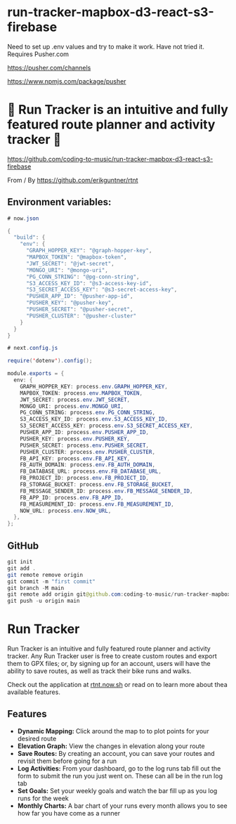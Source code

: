 # run-tracker-mapbox-d3-react-s3-firebase

Need to set up .env values and try to make it work. Have not tried it. Requires Pusher.com 

https://pusher.com/channels

https://www.npmjs.com/package/pusher

# 🚀 Run Tracker is an intuitive and fully featured route planner and activity tracker 🚀

https://github.com/coding-to-music/run-tracker-mapbox-d3-react-s3-firebase

From / By https://github.com/erikguntner/rtnt

## Environment variables:

```java
# now.json

{
  "build": {
    "env": {
      "GRAPH_HOPPER_KEY": "@graph-hopper-key",
      "MAPBOX_TOKEN": "@mapbox-token",
      "JWT_SECRET": "@jwt-secret",
      "MONGO_URI": "@mongo-uri",
      "PG_CONN_STRING": "@pg-conn-string",
      "S3_ACCESS_KEY_ID": "@s3-access-key-id",
      "S3_SECRET_ACCESS_KEY": "@s3-secret-access-key",
      "PUSHER_APP_ID": "@pusher-app-id",
      "PUSHER_KEY": "@pusher-key",
      "PUSHER_SECRET": "@pusher-secret",
      "PUSHER_CLUSTER": "@pusher-cluster"
    }
  }
}

# next.config.js

require('dotenv').config();

module.exports = {
  env: {
    GRAPH_HOPPER_KEY: process.env.GRAPH_HOPPER_KEY,
    MAPBOX_TOKEN: process.env.MAPBOX_TOKEN,
    JWT_SECRET: process.env.JWT_SECRET,
    MONGO_URI: process.env.MONGO_URI,
    PG_CONN_STRING: process.env.PG_CONN_STRING,
    S3_ACCESS_KEY_ID: process.env.S3_ACCESS_KEY_ID,
    S3_SECRET_ACCESS_KEY: process.env.S3_SECRET_ACCESS_KEY,
    PUSHER_APP_ID: process.env.PUSHER_APP_ID,
    PUSHER_KEY: process.env.PUSHER_KEY,
    PUSHER_SECRET: process.env.PUSHER_SECRET,
    PUSHER_CLUSTER: process.env.PUSHER_CLUSTER,
    FB_API_KEY: process.env.FB_API_KEY,
    FB_AUTH_DOMAIN: process.env.FB_AUTH_DOMAIN,
    FB_DATABASE_URL: process.env.FB_DATABASE_URL,
    FB_PROJECT_ID: process.env.FB_PROJECT_ID,
    FB_STORAGE_BUCKET: process.env.FB_STORAGE_BUCKET,
    FB_MESSAGE_SENDER_ID: process.env.FB_MESSAGE_SENDER_ID,
    FB_APP_ID: process.env.FB_APP_ID,
    FB_MEASUREMENT_ID: process.env.FB_MEASUREMENT_ID,
    NOW_URL: process.env.NOW_URL,
  },
};

```

## GitHub

```java
git init
git add .
git remote remove origin
git commit -m "first commit"
git branch -M main
git remote add origin git@github.com:coding-to-music/run-tracker-mapbox-d3-react-s3-firebase.git
git push -u origin main
```

# Run Tracker

Run Tracker is an intuitive and fully featured route planner and activity tracker. Any Run Tracker user is free to create custom routes and export them to GPX files; or, by signing up for an account, users will have the ability to save routes, as well as track their bike runs and walks.

Check out the application at [rtnt.now.sh](https://rtnt.now.sh/) or read on to learn more about thea available features.

## Features

- **Dynamic Mapping:** Click around the map to to plot points for your desired route
- **Elevation Graph:** View the changes in elevation along your route
- **Save Routes:** By creating an account, you can save your routes and revisit them before going for a run
- **Log Activities:** From your dashboard, go to the log runs tab fill out the form to submit the run you just went on. These can all be in the run log tab
- **Set Goals:** Set your weekly goals and watch the bar fill up as you log runs for the week
- **Monthly Charts:** A bar chart of your runs every month allows you to see how far you have come as a runner
